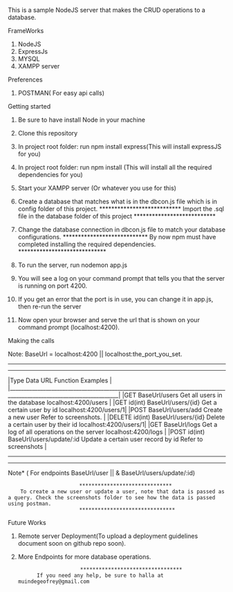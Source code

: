 This is a sample NodeJS server that makes the CRUD operations to a database.

FrameWorks

1. NodeJS
2. ExpressJs
3. MYSQL 
4. XAMPP server

Preferences

1. POSTMAN( For easy api calls)

Getting started

1. Be sure to have install Node in your machine
2. Clone this repository
3. In project root folder: run npm install express(This will install expressJS for you)
4. In project root folder: run npm install (This will install all the required dependencies for you)
5. Start your XAMPP server (Or whatever you use for this)
6. Create a database that matches what is in the dbcon.js file which is in config folder of this project.
                         ***************************
                Import the .sql file in the database folder of this project
                         ***************************
7. Change the database connection in dbcon.js file to match your database configurations.
                         ****************************
    By now npm must have completed installing the required dependencies.
                        *****************************

9. To run the server, run nodemon app.js
10. You will see a log on your command prompt that tells you that the server is    running on port 4200.
11. If you get an error that the port is in use, you can change it in app.js, then re-run the server
12. Now open your browser and serve the url that is shown on your command prompt (localhost:4200).

Making the calls

Note: BaseUrl = localhost:4200 || localhost:the_port_you_set.
*************************************************************************************************************************
_______________________________________________________________________________________________________________________
|Type    Data         URL                          Function                                   Examples                 |
|______________________________________________________________________________________________________________________|
|GET                 BaseUrl/users                  Get all users in the database                localhost:4200/users  |
|GET     id(int)     BaseUrl/users/{id}             Get a certain user by id                     localhost:4200/users/1|
|POST                BaseUrl/users/add              Create a new user                            Refer to screenshots. |
|DELETE  id(int)     BaseUrl/users/{id}             Delete a certain user by their id            localhost:4200/users/1|
|GET                 BaseUrl/logs                   Get a log of all operations  on the server   localhost:4200/logs   | 
|POST    id(int)     BaseUrl/users/update/:id       Update a certain user record by id           Refer to screenshots  |
________________________________________________________________________________________________________________________
**************************************************************************************************************************

Note* ( For endpoints BaseUrl/user || & BaseUrl/users/update/:id)

                           ******************************
        To create a new user or update a user, note that data is passed as a query. Check the screenshots folder to see how the data is passed using postman.
                           *******************************

Future Works
1. Remote server Deployment(To upload a deployment guidelines document soon on github repo soon).
2. More Endpoints for more database operations.


                           *********************************
             If you need any help, be sure to halla at muindegeofrey@gmail.com

 




